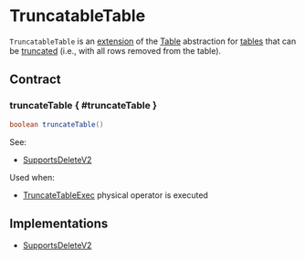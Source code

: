 # TruncatableTable

`TruncatableTable` is an [extension](#contract) of the [Table](Table.md) abstraction for [tables](#implementations) that can be [truncated](#truncateTable) (i.e., with all rows removed from the table).

## Contract

### truncateTable { #truncateTable }

```java
boolean truncateTable()
```

See:

* [SupportsDeleteV2](SupportsDeleteV2.md#truncateTable)

Used when:

* [TruncateTableExec](../physical-operators/TruncateTableExec.md) physical operator is executed

## Implementations

* [SupportsDeleteV2](SupportsDeleteV2.md)
